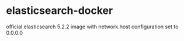 # elasticsearch-docker
official elasticsearch 5.2.2 image with network.host configuration set to 0.0.0.0
